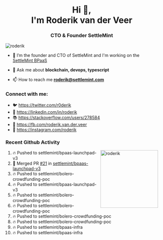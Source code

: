 <h1 align="center">Hi 👋,<br/> I'm Roderik van der Veer</h1>
<h3 align="center">CTO & Founder SettleMint</h3>

<p align="left"> <img src="https://komarev.com/ghpvc/?username=roderik" alt="roderik" /> </p>

- 🔭 I’m the founder and CTO of SettleMint and I'm working on the [SettleMint BPaaS](https://settlemint.com)

- 💬 Ask me about **blockchain, devops, typescript**

- 📫 How to reach me **roderik@settlemint.com**



### Connect with me:

- 🐦 https://twitter.com/r0derik
- 🏢 https://linkedin.com/in/roderik
- 📚 https://stackoverflow.com/users/278584
- 🙊 https://fb.com/roderik.van.der.veer
- 📸 https://instagram.com/roderik

### Recent Github Activity
<img src="https://github-readme-stats.vercel.app/api?username=roderik&show_icons=true&count_private=true" alt="roderik" align="right" height="190" />

<!--START_SECTION:activity-->
1. 🔥 Pushed to settlemint/bpaas-launchpad-v3
2. 🎉 Merged PR [#21](https://github.com/settlemint/bpaas-launchpad-v3/pull/21) in [settlemint/bpaas-launchpad-v3](https://github.com/settlemint/bpaas-launchpad-v3)
3. 🔥 Pushed to settlemint/bolero-crowdfunding-poc
4. 🔥 Pushed to settlemint/bpaas-launchpad-v3
5. 🔥 Pushed to settlemint/bolero-crowdfunding-poc
6. 🔥 Pushed to settlemint/bolero-crowdfunding-poc
7. 🔥 Pushed to settlemint/bolero-crowdfunding-poc
8. 🔥 Pushed to settlemint/bolero-crowdfunding-poc
9. 🔥 Pushed to settlemint/bpaas-infra
10. 🔥 Pushed to settlemint/bpaas-infra
<!--END_SECTION:activity-->